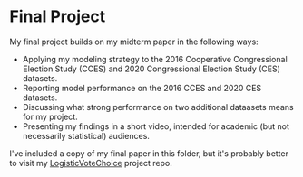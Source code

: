 # Final Project 

My final project builds on my midterm paper in the following ways:
* Applying my modeling strategy to the 2016 Cooperative Congressional Election Study (CCES) and 2020 Congressional Election Study (CES) datasets.
* Reporting model performance on the 2016 CCES and 2020 CES datasets.
* Discussing what strong performance on two additional dataasets means for my project.
* Presenting my findings in a short video, intended for academic (but not necessarily statistical) audiences.


I've included a copy of my final paper in this folder, but it's probably better to visit my [LogisticVoteChoice](https://github.com/taliafabs/LogisticVoteChoice.git) project repo.
